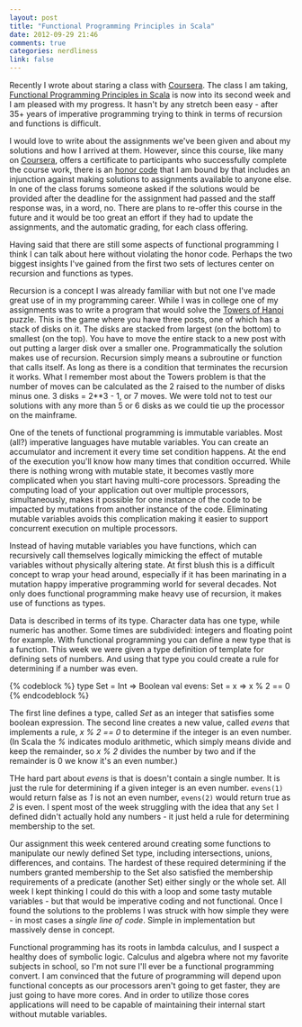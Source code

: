 ```yaml
---
layout: post
title: "Functional Programming Principles in Scala"
date: 2012-09-29 21:46
comments: true
categories: nerdliness
link: false
---
```

Recently I wrote about staring a class with [Coursera](http://zanshin.net/2012/09/17/coursera/ "Coursera"). The class I am taking, [Functional Programming Principles in Scala](https://www.coursera.org/course/progfun "Functional Programming Principles in Scala") is now into its second week and I am pleased with my progress. It hasn't by any stretch been easy - after 35+ years of imperative programming trying to think in terms of recursion and functions is difficult. 

I would love to write about the assignments we've been given and about my solutions and how I arrived at them. However, since this course, like many on [Coursera](http://coursera.org "Coursera"), offers a certificate to participants who successfully complete the course work, there is an [honor code](https://www.coursera.org/maestro/auth/normal/tos.php "Terms of Service") that I am bound by that includes an injunction against making solutions to assignments available to anyone else. In one of the class forums someone asked if the solutions would be provided after the deadline for the assignment had passed and the staff response was, in a word, no. There are plans to re-offer this course in the future and it would be too great an effort if they had to update the assignments, and the automatic grading, for each class offering.

Having said that there are still some aspects of functional programming I think I can talk about here without violating the honor code. Perhaps the two biggest insights I've gained from the first two sets of lectures center on recursion and functions as types.

Recursion is a concept I was already familiar with but not one I've made great use of in my programming career. While I was in college one of my assignments was to write a program that would solve the [Towers of Hanoi](http://en.wikipedia.org/wiki/Tower_of_Hanoi "Towers of Hanio") puzzle. This is the game where you have three posts, one of which has a stack of disks on it. The disks are stacked from largest (on the bottom) to smallest (on the top). You have to move the entire stack to a new post with out putting a larger disk over a smaller one. Programmatically the solution makes use of recursion. Recursion simply means a subroutine or function that calls itself. As long as there is a condition that terminates the recursion it works. What I remember most about the Towers problem is that the number of moves can be calculated as the 2 raised to the number of disks minus one. 3 disks = 2**3 - 1, or 7 moves. We were told not to test our solutions with any more than 5 or 6 disks as we could tie up the processor on the mainframe.

One of the tenets of functional programming is immutable variables. Most (all?) imperative languages have mutable variables. You can create an accumulator and increment it every time set condition happens. At the end of the execution you'll know how many times that condition occurred. While there is nothing wrong with mutable state, it becomes vastly more complicated when you start having multi-core processors. Spreading the computing load of your application out over multiple processors, simultaneously, makes it possible for one instance of the code to be impacted by mutations from another instance of the code. Eliminating mutable variables avoids this complication making it easier to support concurrent execution on multiple processors.

Instead of having mutable variables you have functions, which can recursively call themselves logically mimicking the effect of mutable variables without physically altering state. At first blush this is a difficult concept to wrap your head around, especially if it has been marinating in a mutation happy imperative programming world for several decades. Not only does functional programming make heavy use of recursion, it makes use of functions as types.

Data is described in terms of its type. Character data has one type, while numeric has another. Some times are subdivided: integers and floating point for example. With functional programming you can define a new type that is a function. This week we were given a type definition of template for defining sets of numbers. And using that type you could create a rule for determining if a number was even. 

{% codeblock %}
type Set = Int => Boolean
val evens: Set = x => x % 2 == 0
{% endcodeblock %}

The first line defines a type, called _Set_ as an integer that satisfies some boolean expression. The second line creates a new value, called _evens_ that implements a rule, _x % 2 == 0_ to determine if the integer is an even number. (In Scala the _%_ indicates modulo arithmetic, which simply means divide and keep the remainder, so _x % 2_ divides the number by two and if the remainder is 0 we know it's an even number.)

THe hard part about _evens_ is that is doesn't contain a single number. It is just the rule for determining if a given integer is an even number. `evens(1)` would return false as _1_ is not an even number, `evens(2)` would return true as _2_ is even. I spent most of the week struggling with the idea that any `Set` I defined didn't actually hold any numbers - it just held a rule for determining membership to the set. 

Our assignment this week centered around creating some functions to manipulate our newly defined Set type, including intersections, unions, differences, and contains. The hardest of these required determining if the numbers granted membership to the Set also satisfied the membership requirements of a predicate (another Set) either singly or the whole set. All week I kept thinking I could do this with a loop and some tasty mutable variables - but that would be imperative coding and not functional. Once I found the solutions to the problems I was struck with how simple they were - in most cases a _single line of code_. Simple in implementation but massively dense in concept.

Functional programming has its roots in lambda calculus, and I suspect a healthy does of symbolic logic. Calculus and algebra where not my favorite subjects in school, so I'm not sure I'll ever be a functional programming convert. I am convinced that the future of programming will depend upon functional concepts as our processors aren't going to get faster, they are just going to have more cores. And in order to utilize those cores applications will need to be capable of maintaining their internal start without mutable variables. 
